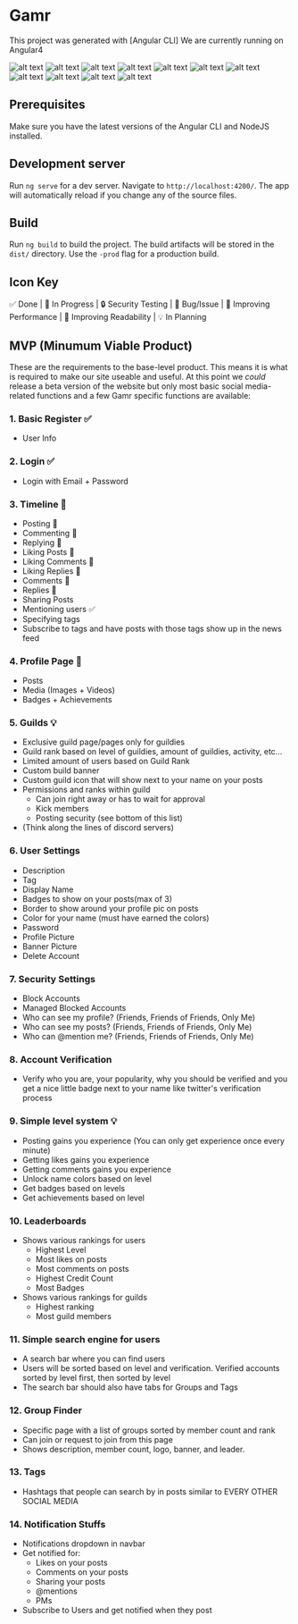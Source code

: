 # Gamr
This project was generated with [Angular CLI]
We are currently running on Angular4

![alt text](https://johnpapa.gallerycdn.vsassets.io/extensions/johnpapa/angular2/2.3.2/1496112266388/Microsoft.VisualStudio.Services.Icons.Default "Angular")
![alt text](https://dynamicimagesmx-v2b.netdna-ssl.com/product_class_external_product/typescript.png "TypeScript")
![alt text](https://chocolatey.org/content/packageimages/sass.1.0.0-alpha9.png "Sass")
![alt text](http://www.slashen.com/img/portfolio/nodejs.png "NodeJS")
![alt text](http://i.imgur.com/ZzxaPIf.png "NGX-Bootstrap")
![alt text](https://bitbucket.org/lucee/lucee/avatar/128/?ts=1492765672 "Lucee")
![alt text](http://aaronmelton.com/blog/wp-content/uploads/2014/03/mysql.png "MySQL")
![alt text](http://rebelute.com/assets/main_site/images/technologies/Jasmine.png "Jasmine")
![alt text](https://pullos.files.wordpress.com/2013/10/apache-icon.png?w=240 "Apache2")
![alt text](https://blog.rackspace.com/wp-content/uploads/2014/06/docker-whale.png "Docker")
![alt text](https://perlmaven.com/img/mongodb-logo.png "MongoDB")

## Prerequisites

Make sure you have the latest versions of the Angular CLI and NodeJS installed.

## Development server

Run `ng serve` for a dev server. Navigate to `http://localhost:4200/`. The app will automatically reload if you change any of the source files.

## Build

Run `ng build` to build the project. The build artifacts will be stored in the `dist/` directory. Use the `-prod` flag for a production build.

## Icon Key
✅ Done |  🚧 In Progress | 🔒 Security Testing | 🐛 Bug/Issue | 🚀 Improving Performance | 🎨 Improving Readability | 💡 In Planning

## MVP (Minumum Viable Product)

These are the requirements to the base-level product. This means it is what is required to make our site useable and useful. At this point we *could* release a beta version of the website but only most basic social media-related functions and a few Gamr specific functions are available:

### 1. Basic Register ✅
  * User Info
### 2. Login  ✅
  * Login with Email + Password
### 3. Timeline 🚧
  * Posting 🚧
  * Commenting 🚧
  * Replying 🚧
  * Liking Posts 🚧
  * Liking Comments 🚧
  * Liking Replies 🚧
  * Comments 🚧
  * Replies 🚧
  * Sharing Posts
  * Mentioning users ✅
  * Specifying tags
  * Subscribe to tags and have posts with those tags show up in the news feed
### 4. Profile Page 🚧
  * Posts
  * Media (Images + Videos)
  * Badges + Achievements
### 5. Guilds 💡
  * Exclusive guild page/pages only for guildies
  * Guild rank based on level of guildies, amount of guildies, activity, etc...
  * Limited amount of users based on Guild Rank
  * Custom build banner
  * Custom guild icon that will show next to your name on your posts
  * Permissions and ranks within guild
    * Can join right away or has to wait for approval
    * Kick members
    * Posting security (see bottom of this list)
  * (Think along the lines of discord servers)
### 6. User Settings
  * Description
  * Tag
  * Display Name
  * Badges to show on your posts(max of 3)
  * Border to show around your profile pic on posts
  * Color for your name (must have earned the colors)
  * Password
  * Profile Picture
  * Banner Picture
  * Delete Account
### 7. Security Settings
  * Block Accounts
  * Managed Blocked Accounts
  * Who can see my profile? (Friends, Friends of Friends, Only Me)
  * Who can see my posts? (Friends, Friends of Friends, Only Me)
  * Who can @mention me? (Friends, Friends of Friends, Only Me)
### 8. Account Verification
  * Verify who you are, your popularity, why you should be verified and you get a nice little badge next to your name like
    twitter's verification process
### 9. Simple level system 💡
  * Posting gains you experience (You can only get experience once every minute)
  * Getting likes gains you experience
  * Getting comments gains you experience
  * Unlock name colors based on level
  * Get badges based on levels
  * Get achievements based on level
### 10. Leaderboards
  * Shows various rankings for users
    * Highest Level
    * Most likes on posts
    * Most comments on posts
    * Highest Credit Count
    * Most Badges
  * Shows various rankings for guilds
    * Highest ranking
    * Most guild members
### 11. Simple search engine for users
  * A search bar where you can find users
  * Users will be sorted based on level and verification. Verified accounts sorted by level first, then sorted by level
  * The search bar should also have tabs for Groups and Tags
### 12. Group Finder
  * Specific page with a list of groups sorted by member count and rank
  * Can join or request to join from this page
  * Shows description, member count, logo, banner, and leader. 
### 13. Tags
  * Hashtags that people can search by in posts similar to EVERY OTHER SOCIAL MEDIA
### 14. Notification Stuffs
  * Notifications dropdown in navbar
  * Get notified for:
     * Likes on your posts
     * Comments on your posts
     * Sharing your posts
     * @mentions
     * PMs 
  * Subscribe to Users and get notified when they post





